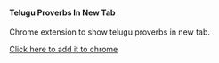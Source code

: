 #### Telugu Proverbs In New Tab

Chrome extension to show telugu proverbs in new tab.


[Click here to add it to chrome](https://chrome.google.com/webstore/detail/telugu-proverbs-in-new-ta/gnldofbeelbfgmfkonnlmdgpgmippkgp)
